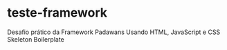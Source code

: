# teste-framework
Desafio prático da Framework Padawans
Usando HTML, JavaScript e CSS Skeleton Boilerplate
